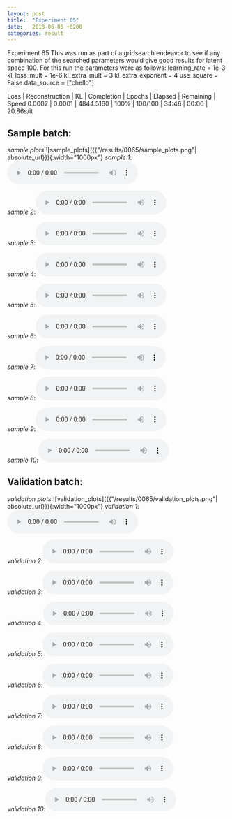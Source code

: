 ```yaml
---
layout: post
title:  "Experiment 65"
date:   2018-06-06 +0200
categories: result
---
```

Experiment 65
This was run as part of a gridsearch endeavor to see if any combination of the searched parameters would give good results for latent space 100.
For this run the parameters were as follows:
learning_rate = 1e-3
kl_loss_mult = 1e-6
kl_extra_mult = 3
kl_extra_exponent = 4
use_square = False
data_source = ["chello"]

Loss | Reconstruction | KL | Completion | Epochs | Elapsed | Remaining | Speed
0.0002 | 0.0001 | 4844.5160 | 100% | 100/100 | 34:46 | 00:00 | 20.86s/it



## **Sample batch**:
_sample plots_:![sample_plots]({{"/results/0065/sample_plots.png"| absolute_url}}){:width="1000px"}
_sample 1_:<audio src="/ResultsOverview/results/0065/sample_1.wav" controls preload></audio>

_sample 2_:<audio src="/ResultsOverview/results/0065/sample_2.wav" controls preload></audio>

_sample 3_:<audio src="/ResultsOverview/results/0065/sample_3.wav" controls preload></audio>

_sample 4_:<audio src="/ResultsOverview/results/0065/sample_4.wav" controls preload></audio>

_sample 5_:<audio src="/ResultsOverview/results/0065/sample_5.wav" controls preload></audio>

_sample 6_:<audio src="/ResultsOverview/results/0065/sample_6.wav" controls preload></audio>

_sample 7_:<audio src="/ResultsOverview/results/0065/sample_7.wav" controls preload></audio>

_sample 8_:<audio src="/ResultsOverview/results/0065/sample_8.wav" controls preload></audio>

_sample 9_:<audio src="/ResultsOverview/results/0065/sample_9.wav" controls preload></audio>

_sample 10_:<audio src="/ResultsOverview/results/0065/sample_10.wav" controls preload></audio>

## **Validation batch**:
_validation plots_:![validation_plots]({{"/results/0065/validation_plots.png"| absolute_url}}){:width="1000px"}
_validation 1_:<audio src="/ResultsOverview/results/0065/validation_1.wav" controls preload></audio>

_validation 2_:<audio src="/ResultsOverview/results/0065/validation_2.wav" controls preload></audio>

_validation 3_:<audio src="/ResultsOverview/results/0065/validation_3.wav" controls preload></audio>

_validation 4_:<audio src="/ResultsOverview/results/0065/validation_4.wav" controls preload></audio>

_validation 5_:<audio src="/ResultsOverview/results/0065/validation_5.wav" controls preload></audio>

_validation 6_:<audio src="/ResultsOverview/results/0065/validation_6.wav" controls preload></audio>

_validation 7_:<audio src="/ResultsOverview/results/0065/validation_7.wav" controls preload></audio>

_validation 8_:<audio src="/ResultsOverview/results/0065/validation_8.wav" controls preload></audio>

_validation 9_:<audio src="/ResultsOverview/results/0065/validation_9.wav" controls preload></audio>

_validation 10_:<audio src="/ResultsOverview/results/0065/validation_10.wav" controls preload></audio>
